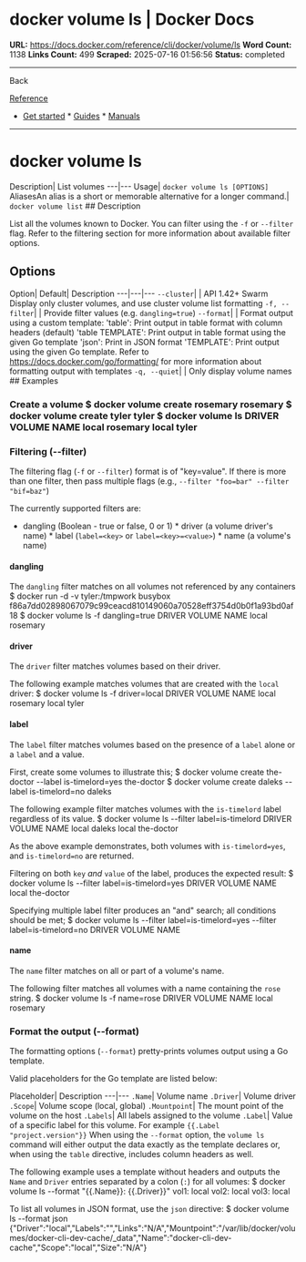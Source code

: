 # docker volume ls | Docker Docs

**URL:** https://docs.docker.com/reference/cli/docker/volume/ls
**Word Count:** 1138
**Links Count:** 499
**Scraped:** 2025-07-16 01:56:56
**Status:** completed

---

Back

[Reference](https://docs.docker.com/reference/)

  * [Get started](https://docs.docker.com/get-started/)   * [Guides](https://docs.docker.com/guides/)   * [Manuals](https://docs.docker.com/manuals/)

* * *

# docker volume ls

Description| List volumes   ---|---   Usage| `docker volume ls [OPTIONS]`   AliasesAn alias is a short or memorable alternative for a longer command.| `docker volume list`      ## Description

List all the volumes known to Docker. You can filter using the `-f` or `--filter` flag. Refer to the filtering section for more information about available filter options.

## Options

Option| Default| Description   ---|---|---   `--cluster`| | API 1.42+ Swarm Display only cluster volumes, and use cluster volume list formatting      `-f, --filter`| | Provide filter values \(e.g. `dangling=true`\)   `--format`| | Format output using a custom template:   'table': Print output in table format with column headers \(default\)   'table TEMPLATE': Print output in table format using the given Go template   'json': Print in JSON format   'TEMPLATE': Print output using the given Go template.   Refer to <https://docs.docker.com/go/formatting/> for more information about formatting output with templates   `-q, --quiet`| | Only display volume names      ## Examples

### Create a volume               $ docker volume create rosemary          rosemary          $ docker volume create tyler          tyler          $ docker volume ls          DRIVER              VOLUME NAME     local               rosemary     local               tyler     

### Filtering \(--filter\)

The filtering flag \(`-f` or `--filter`\) format is of "key=value". If there is more than one filter, then pass multiple flags \(e.g., `--filter "foo=bar" --filter "bif=baz"`\)

The currently supported filters are:

  * dangling \(Boolean - true or false, 0 or 1\)   * driver \(a volume driver's name\)   * label \(`label=<key>` or `label=<key>=<value>`\)   * name \(a volume's name\)

#### dangling

The `dangling` filter matches on all volumes not referenced by any containers               $ docker run -d  -v tyler:/tmpwork  busybox          f86a7dd02898067079c99ceacd810149060a70528eff3754d0b0f1a93bd0af18     $ docker volume ls -f dangling=true     DRIVER              VOLUME NAME     local               rosemary     

#### driver

The `driver` filter matches volumes based on their driver.

The following example matches volumes that are created with the `local` driver:               $ docker volume ls -f driver=local          DRIVER              VOLUME NAME     local               rosemary     local               tyler     

#### label

The `label` filter matches volumes based on the presence of a `label` alone or a `label` and a value.

First, create some volumes to illustrate this;               $ docker volume create the-doctor --label is-timelord=yes          the-doctor     $ docker volume create daleks --label is-timelord=no          daleks     

The following example filter matches volumes with the `is-timelord` label regardless of its value.               $ docker volume ls --filter label=is-timelord          DRIVER              VOLUME NAME     local               daleks     local               the-doctor     

As the above example demonstrates, both volumes with `is-timelord=yes`, and `is-timelord=no` are returned.

Filtering on both `key` _and_ `value` of the label, produces the expected result:               $ docker volume ls --filter label=is-timelord=yes          DRIVER              VOLUME NAME     local               the-doctor     

Specifying multiple label filter produces an "and" search; all conditions should be met;               $ docker volume ls --filter label=is-timelord=yes --filter label=is-timelord=no          DRIVER              VOLUME NAME     

#### name

The `name` filter matches on all or part of a volume's name.

The following filter matches all volumes with a name containing the `rose` string.               $ docker volume ls -f name=rose          DRIVER              VOLUME NAME     local               rosemary     

### Format the output \(--format\)

The formatting options \(`--format`\) pretty-prints volumes output using a Go template.

Valid placeholders for the Go template are listed below:

Placeholder| Description   ---|---   `.Name`| Volume name   `.Driver`| Volume driver   `.Scope`| Volume scope \(local, global\)   `.Mountpoint`| The mount point of the volume on the host   `.Labels`| All labels assigned to the volume   `.Label`| Value of a specific label for this volume. For example `{{.Label "project.version"}}`      When using the `--format` option, the `volume ls` command will either output the data exactly as the template declares or, when using the `table` directive, includes column headers as well.

The following example uses a template without headers and outputs the `Name` and `Driver` entries separated by a colon \(`:`\) for all volumes:               $ docker volume ls --format "{{.Name}}: {{.Driver}}"          vol1: local     vol2: local     vol3: local     

To list all volumes in JSON format, use the `json` directive:               $ docker volume ls --format json     {"Driver":"local","Labels":"","Links":"N/A","Mountpoint":"/var/lib/docker/volumes/docker-cli-dev-cache/_data","Name":"docker-cli-dev-cache","Scope":"local","Size":"N/A"}